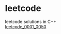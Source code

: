 # leetcode
leetcode solutions in C++  
[leetcode_0001_0050](https://github.com/ccencon/leetcode/tree/main/leetcode_0001_0050)  
